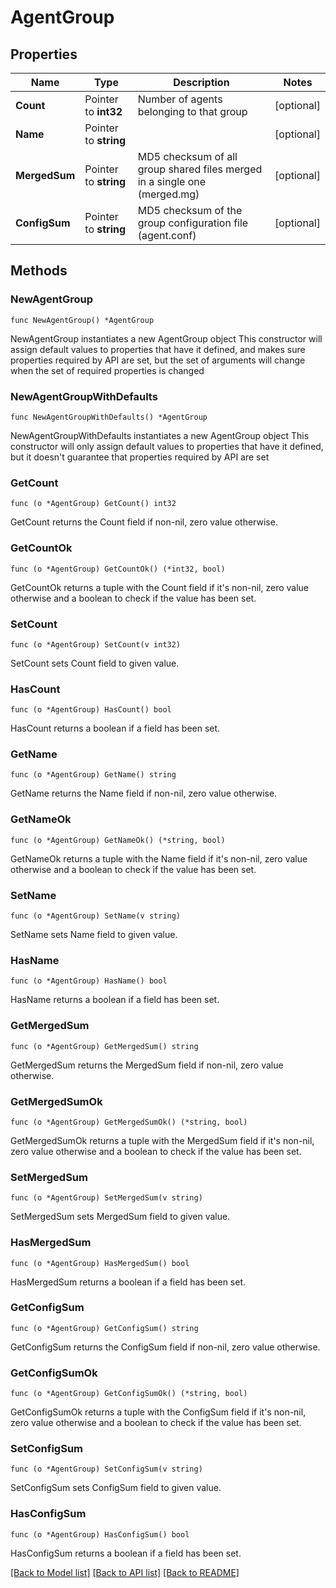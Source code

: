 # AgentGroup

## Properties

Name | Type | Description | Notes
------------ | ------------- | ------------- | -------------
**Count** | Pointer to **int32** | Number of agents belonging to that group | [optional] 
**Name** | Pointer to **string** |  | [optional] 
**MergedSum** | Pointer to **string** | MD5 checksum of all group shared files merged in a single one (merged.mg) | [optional] 
**ConfigSum** | Pointer to **string** | MD5 checksum of the group configuration file (agent.conf) | [optional] 

## Methods

### NewAgentGroup

`func NewAgentGroup() *AgentGroup`

NewAgentGroup instantiates a new AgentGroup object
This constructor will assign default values to properties that have it defined,
and makes sure properties required by API are set, but the set of arguments
will change when the set of required properties is changed

### NewAgentGroupWithDefaults

`func NewAgentGroupWithDefaults() *AgentGroup`

NewAgentGroupWithDefaults instantiates a new AgentGroup object
This constructor will only assign default values to properties that have it defined,
but it doesn't guarantee that properties required by API are set

### GetCount

`func (o *AgentGroup) GetCount() int32`

GetCount returns the Count field if non-nil, zero value otherwise.

### GetCountOk

`func (o *AgentGroup) GetCountOk() (*int32, bool)`

GetCountOk returns a tuple with the Count field if it's non-nil, zero value otherwise
and a boolean to check if the value has been set.

### SetCount

`func (o *AgentGroup) SetCount(v int32)`

SetCount sets Count field to given value.

### HasCount

`func (o *AgentGroup) HasCount() bool`

HasCount returns a boolean if a field has been set.

### GetName

`func (o *AgentGroup) GetName() string`

GetName returns the Name field if non-nil, zero value otherwise.

### GetNameOk

`func (o *AgentGroup) GetNameOk() (*string, bool)`

GetNameOk returns a tuple with the Name field if it's non-nil, zero value otherwise
and a boolean to check if the value has been set.

### SetName

`func (o *AgentGroup) SetName(v string)`

SetName sets Name field to given value.

### HasName

`func (o *AgentGroup) HasName() bool`

HasName returns a boolean if a field has been set.

### GetMergedSum

`func (o *AgentGroup) GetMergedSum() string`

GetMergedSum returns the MergedSum field if non-nil, zero value otherwise.

### GetMergedSumOk

`func (o *AgentGroup) GetMergedSumOk() (*string, bool)`

GetMergedSumOk returns a tuple with the MergedSum field if it's non-nil, zero value otherwise
and a boolean to check if the value has been set.

### SetMergedSum

`func (o *AgentGroup) SetMergedSum(v string)`

SetMergedSum sets MergedSum field to given value.

### HasMergedSum

`func (o *AgentGroup) HasMergedSum() bool`

HasMergedSum returns a boolean if a field has been set.

### GetConfigSum

`func (o *AgentGroup) GetConfigSum() string`

GetConfigSum returns the ConfigSum field if non-nil, zero value otherwise.

### GetConfigSumOk

`func (o *AgentGroup) GetConfigSumOk() (*string, bool)`

GetConfigSumOk returns a tuple with the ConfigSum field if it's non-nil, zero value otherwise
and a boolean to check if the value has been set.

### SetConfigSum

`func (o *AgentGroup) SetConfigSum(v string)`

SetConfigSum sets ConfigSum field to given value.

### HasConfigSum

`func (o *AgentGroup) HasConfigSum() bool`

HasConfigSum returns a boolean if a field has been set.


[[Back to Model list]](../README.md#documentation-for-models) [[Back to API list]](../README.md#documentation-for-api-endpoints) [[Back to README]](../README.md)


